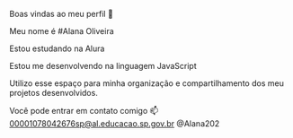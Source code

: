 Boas vindas ao meu perfil 💟

Meu nome é #Alana Oliveira

Estou estudando na Alura

Estou me desenvolvendo na linguagem JavaScript

Utilizo esse espaço para minha organização e compartilhamento dos meu projetos desenvolvidos.

Você pode entrar em contato comigo 📫
00001078042676sp@al.educacao.sp.gov.br
@Alana202 
